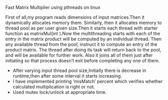 Fast Matrix Multiplier using pthreads on linux

First of all,my program reads dimensions of input matrices.Then it dynamically allocates memory them.
Similarly, then it allocates memory to thread pool as per user given size.Then it starts each thread with starter function as matrixMul(int ).Now the multithreading starts with  each of the entry in the matrix product will be computed by an individual thread. Then any available thread from the pool, instruct it to compute an entry of the product matrix. The thread after doing its task will return back to the pool, and will be available for further work.
Also it joins all of them just after initiating so that process doesn’t exit before completing any one of them.

- After varying input thread pool size,Initially there is  decrease in runtime,then after some interval it starts increasing.
- I have implemented printing ‘misMatch’ percent which verifies whether calculated multiplication is right or not.
- Used mutex lock/unlock at appropriate time.

